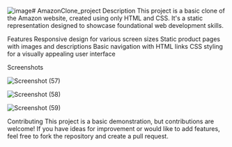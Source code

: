 ![image](https://github.com/20A31A0512/AmazonClone_project/assets/110037056/8853e198-e2ea-457b-bc78-e3502d2d78f9)# AmazonClone_project
Description
This project is a basic clone of the Amazon website, created using only HTML and CSS. It's a static representation designed to showcase foundational web development skills.

Features
Responsive design for various screen sizes
Static product pages with images and descriptions
Basic navigation with HTML links
CSS styling for a visually appealing user interface

Screenshots


![Screenshot (57)](https://github.com/20A31A0512/AmazonClone_project/assets/110037056/231c208a-6144-4a1b-bb77-ec48a052f932)

![Screenshot (58)](https://github.com/20A31A0512/AmazonClone_project/assets/110037056/bd7f702d-00cf-4120-8c3f-eed088434850)

![Screenshot (59)](https://github.com/20A31A0512/AmazonClone_project/assets/110037056/1d81e07c-7382-47ed-b4ec-3c8f84892f87)

Contributing
This project is a basic demonstration, but contributions are welcome! If you have ideas for improvement or would like to add features, feel free to fork the repository and create a pull request.







